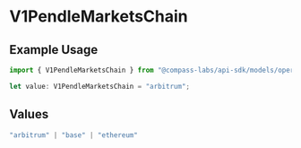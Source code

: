 # V1PendleMarketsChain

## Example Usage

```typescript
import { V1PendleMarketsChain } from "@compass-labs/api-sdk/models/operations";

let value: V1PendleMarketsChain = "arbitrum";
```

## Values

```typescript
"arbitrum" | "base" | "ethereum"
```